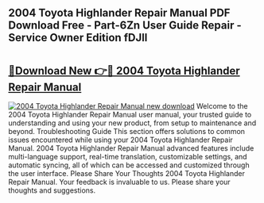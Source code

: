 ## 2004 Toyota Highlander Repair Manual PDF Download Free - Part-6Zn User Guide Repair - Service Owner Edition fDJIl

# <h2><a href="http://bc4249.oget.top/?id=2004+Toyota+Highlander+Repair+Manual">🔗Download New 👉🔴 2004 Toyota Highlander Repair Manual</a></h2>

[![2004 Toyota Highlander Repair Manual new download](https://i.imgur.com/5g1atiW.png)](http://bc4249.oget.top/?id=2004+Toyota+Highlander+Repair+Manual)
Welcome to the 2004 Toyota Highlander Repair Manual user manual, your trusted guide to understanding and using your new product, from setup to maintenance and beyond. Troubleshooting Guide This section offers solutions to common issues encountered while using your 2004 Toyota Highlander Repair Manual. 2004 Toyota Highlander Repair Manual advanced features include multi-language support, real-time translation, customizable settings, and automatic syncing, all of which can be accessed and customized through the user interface. Please Share Your Thoughts 2004 Toyota Highlander Repair Manual. Your feedback is invaluable to us. Please share your thoughts and suggestions.
